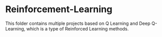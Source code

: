 # Reinforcement-Learning
This folder contains multiple projects based on Q Learning and Deep Q-Learning, which is a type of Reinforced Learning methods.
